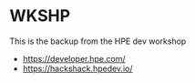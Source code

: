 # WKSHP
This is the backup from the HPE dev workshop
- https://developer.hpe.com/
- https://hackshack.hpedev.io/
